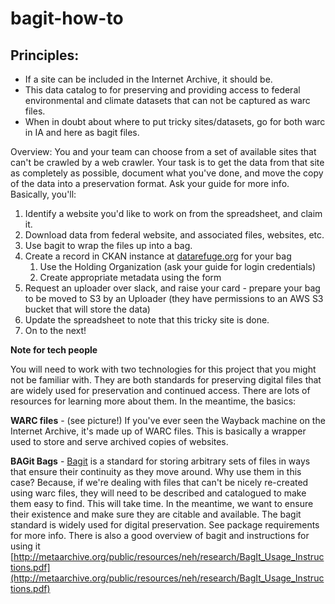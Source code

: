 # bagit-how-to


## Principles:

- If a site can be included in the Internet Archive, it should be.
- This data catalog to for preserving and providing access to federal environmental and climate datasets that can not be captured as warc files.
- When in doubt about where to put tricky sites/datasets, go for both warc in IA and here as bagit files.

Overview:
You and your team can choose from a set of available sites that can't be crawled by a web crawler. Your task is to get the data from that site as completely as possible, document what you've done, and move the copy of the data into a preservation format. Ask your guide for more info.
Basically, you'll:

1. Identify a website you'd like to work on from the spreadsheet, and claim it.
1. Download data from federal website, and associated files, websites, etc.
1. Use bagit to wrap the files up into a bag.
2. Create a record in CKAN instance at [datarefuge.org](http://www.datarefuge.org) for your bag
   1. Use the Holding Organization (ask your guide for login credentials)
   2. Create appropriate metadata using the form
3. Request an uploader over slack, and raise your card - prepare your bag to be moved to S3 by an Uploader (they have permissions to an AWS S3 bucket that will store the data)
4. Update the spreadsheet to note that this tricky site is done.
5. On to the next!


**Note for tech people**

You will need to work with two technologies for this project that you might not be familiar with. They are both standards for preserving digital files that are widely used for preservation and continued access. There are lots of resources for learning more about them. In the meantime, the basics:

**WARC files** - (see picture!) If you've ever seen the Wayback machine on the Internet Archive, it's made up of WARC files. This is basically a wrapper used to store and serve archived copies of websites.

**BAGit Bags** - [Bagit](https://en.wikipedia.org/wiki/BagIt) is a standard for storing arbitrary sets of files in ways that ensure their continuity as they move around. Why use them in this case? Because, if we're dealing with files that can't be nicely re-created using warc files, they will need to be described and catalogued to make them easy to find. This will take time. In the meantime, we want to ensure their existence and make sure they are citable and available. The bagit standard is widely used for digital preservation. See package requirements for more info. There is also a good overview of bagit and instructions for using it [http://metaarchive.org/public/resources/neh/research/BagIt_Usage_Instructions.pdf](http://metaarchive.org/public/resources/neh/research/BagIt_Usage_Instructions.pdf)
